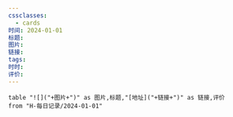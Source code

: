 ```yaml
---
cssclasses:
  - cards
时间: 2024-01-01
标题: 
图片: 
链接: 
tags: 
时时: 
评价:
---
```



```dataview
table "![]("+图片+")" as 图片,标题,"[地址]("+链接+")" as 链接,评价
from "H-每日记录/2024-01-01"
```

